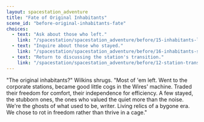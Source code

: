 ```yaml
---
layout: spacestation_adventure
title: "Fate of Original Inhabitants"
scene_id: "before-original-inhabitants-fate"
choices:
  - text: "Ask about those who left."
    link: "/spacestation/spacestation_adventure/before/15-inhabitants-left"
  - text: "Inquire about those who stayed."
    link: "/spacestation/spacestation_adventure/before/16-inhabitants-stayed"
  - text: "Return to discussing the station's transition."
    link: "/spacestation/spacestation_adventure/before/12-station-transition"
---
```


"The original inhabitants?" Wilkins shrugs. "Most of 'em left. Went to the corporate stations, became good little cogs in the Wires' machine. Traded their freedom for comfort, their independence for efficiency. A few stayed, the stubborn ones, the ones who valued the quiet more than the noise. We're the ghosts of what used to be, writer. Living relics of a bygone era. We chose to rot in freedom rather than thrive in a cage."
